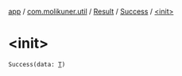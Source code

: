 [app](../../../index.md) / [com.molikuner.util](../../index.md) / [Result](../index.md) / [Success](index.md) / [&lt;init&gt;](./-init-.md)

# &lt;init&gt;

`Success(data: `[`T`](index.md#T)`)`